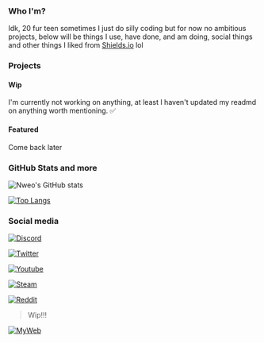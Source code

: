 [//]: <> (Lmao hi)

### Who I'm?

Idk, 20 fur teen sometimes I just do silly coding but for now no ambitious projects, below will be things I use, have done, and am doing, social things and other things I liked from [Shields.io](https://shields.io/) lol 

### Projects

#### Wip

I'm currently not working on anything, at least I haven't updated my readmd on anything worth mentioning. ✅

#### Featured

Come back later

### GitHub Stats and more

![Nweo's GitHub stats](https://github-readme-stats.vercel.app/api?username=nweowastaken&show_icons=true&theme=transparent&count_private=true&bg_color=30,969df7,ffffff&title_color=000&text_color=000)

[![Top Langs](https://github-readme-stats.vercel.app/api/top-langs/?username=nweowastaken&layout=compact)](https://github.com/anuraghazra/github-readme-stats)

### 

### Social media

[![Discord](https://img.shields.io/badge/Discord-NweoWasTaken%231341-white?logo=discord)](https://lookup.guru/1059066067571458110)

[![Twitter](https://img.shields.io/badge/Twitter-@NweoWasTaken-white?logo=twitter)](http://www.twitter.com/NweoWasTaken)

[![Youtube](https://img.shields.io/badge/Youtube-NweoWasTaken-white?logo=youtube)](https://www.youtube.com/@NweoWasTaken)

[![Steam](https://img.shields.io/badge/Steam-NweoWasTaken-white?logo=steam)](https://steamcommunity.com/profiles/76561199466793013)

[![Reddit](https://img.shields.io/badge/Reddit-u/NweoWasTaken-white?logo=reddit)](https://www.reddit.com/u/NweoWasTaken)

> Wip!!!

[![MyWeb](https://custom-icon-badges.demolab.com/badge/Neocities-https://nweo.neocities.org/-blue.svg?logo=neocities&logoColor=white)](https://nweo.neocities.org/)
